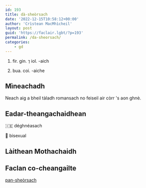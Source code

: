 ```yaml
---
id: 193
title: dà-sheòrsach
date: '2022-12-15T10:58:12+00:00'
author: 'Crìstean MacMhìcheil'
layout: post
guid: 'https://faclair.lgbt/?p=193'
permalink: /da-sheorsach/
categories:
    - gd
---
```


1. fir. gin. ⁊ iol. -aich

2. bua. coi. -aiche

## Mìneachadh

Neach aig a bheil tàladh romansach no feiseil air còrr 's aon ghnè.

## Eadar-theangachaidhean

&#x1f1ee;&#x1f1ea; déghnéasach

&#x1f3f4;&#xe0067;&#xe0062;&#xe0065;&#xe006e;&#xe0067;&#xe007f; bisexual

## Làithean Mothachaidh

## Faclan co-cheangailte

[pan-sheòrsach](https://faclair.lgbt/pan-sheorsach/)